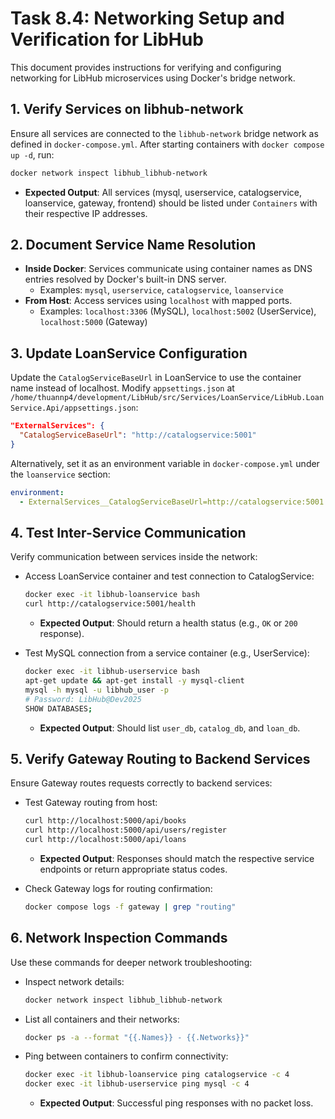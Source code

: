 # Task 8.4: Networking Setup and Verification for LibHub

This document provides instructions for verifying and configuring networking for LibHub microservices using Docker's bridge network.

## 1. Verify Services on libhub-network

Ensure all services are connected to the `libhub-network` bridge network as defined in `docker-compose.yml`. After starting containers with `docker compose up -d`, run:

```bash
docker network inspect libhub_libhub-network
```

- **Expected Output**: All services (mysql, userservice, catalogservice, loanservice, gateway, frontend) should be listed under `Containers` with their respective IP addresses.

## 2. Document Service Name Resolution

- **Inside Docker**: Services communicate using container names as DNS entries resolved by Docker's built-in DNS server.
  - Examples: `mysql`, `userservice`, `catalogservice`, `loanservice`
- **From Host**: Access services using `localhost` with mapped ports.
  - Examples: `localhost:3306` (MySQL), `localhost:5002` (UserService), `localhost:5000` (Gateway)

## 3. Update LoanService Configuration

Update the `CatalogServiceBaseUrl` in LoanService to use the container name instead of localhost. Modify `appsettings.json` at `/home/thuannp4/development/LibHub/src/Services/LoanService/LibHub.LoanService.Api/appsettings.json`:

```json
"ExternalServices": {
  "CatalogServiceBaseUrl": "http://catalogservice:5001"
}
```

Alternatively, set it as an environment variable in `docker-compose.yml` under the `loanservice` section:

```yaml
environment:
  - ExternalServices__CatalogServiceBaseUrl=http://catalogservice:5001
```

## 4. Test Inter-Service Communication

Verify communication between services inside the network:

- Access LoanService container and test connection to CatalogService:
  ```bash
  docker exec -it libhub-loanservice bash
  curl http://catalogservice:5001/health
  ```
  - **Expected Output**: Should return a health status (e.g., `OK` or `200` response).

- Test MySQL connection from a service container (e.g., UserService):
  ```bash
  docker exec -it libhub-userservice bash
  apt-get update && apt-get install -y mysql-client
  mysql -h mysql -u libhub_user -p
  # Password: LibHub@Dev2025
  SHOW DATABASES;
  ```
  - **Expected Output**: Should list `user_db`, `catalog_db`, and `loan_db`.

## 5. Verify Gateway Routing to Backend Services

Ensure Gateway routes requests correctly to backend services:

- Test Gateway routing from host:
  ```bash
  curl http://localhost:5000/api/books
  curl http://localhost:5000/api/users/register
  curl http://localhost:5000/api/loans
  ```
  - **Expected Output**: Responses should match the respective service endpoints or return appropriate status codes.

- Check Gateway logs for routing confirmation:
  ```bash
  docker compose logs -f gateway | grep "routing"
  ```

## 6. Network Inspection Commands

Use these commands for deeper network troubleshooting:

- Inspect network details:
  ```bash
  docker network inspect libhub_libhub-network
  ```
- List all containers and their networks:
  ```bash
  docker ps -a --format "{{.Names}} - {{.Networks}}"
  ```
- Ping between containers to confirm connectivity:
  ```bash
  docker exec -it libhub-loanservice ping catalogservice -c 4
  docker exec -it libhub-userservice ping mysql -c 4
  ```
  - **Expected Output**: Successful ping responses with no packet loss.
